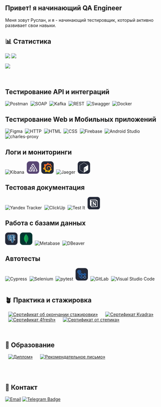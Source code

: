 ## Привет! я начинающий QA Engineer
Меня зовут Руслан, и я - начинающий тестировщик, который активно развивает свои навыки.

## 📊 Статистика

![](https://github-readme-stats.vercel.app/api?hide_rank=true&hide=issues,contribs&show_icons=true&locale=en&langs_count=8&card_width=320&username=German-D)
![](https://github-readme-stats.vercel.app/api/top-langs/?layout=donut&langs_count=6&hide_progress=true&username=German-D)

<!-- Выбор темы ↑↑: https://github.com/anuraghazra/github-readme-stats/blob/master/themes/README.md --> 
<!-- Настройка отображения ↑↑: https://github.com/anuraghazra/github-readme-stats/ --> 

![](https://github-readme-activity-graph.vercel.app/graph?&theme=minimal&username=German-D)

<!-- Выбор темы ↑↑: https://github.com/Ashutosh00710/github-readme-activity-graph/blob/main/THEMES.md --> 

<br>

## Тестирование API и интеграций
<div>
  <img src="https://user-images.githubusercontent.com/25181517/192109061-e138ca71-337c-4019-8d42-4792fdaa7128.png" title="Postman" alt="Postman" width="40" height="40"/>&nbsp
  <img src="https://user-images.githubusercontent.com/25181517/192107860-9a9f0894-0e34-4ab3-964d-6297ee4c00e9.png" title="SOAP" alt="SOAP" width="40" height="40"/>&nbsp
  <img src="https://user-images.githubusercontent.com/25181517/192107004-2d2fff80-d207-4916-8a3e-130fee5ee495.png" title="Kafka" alt="Kafka" width="40" height="40"/>&nbsp
  <img src="https://user-images.githubusercontent.com/25181517/192107858-fe19f043-c502-4009-8c47-476fc89718ad.png" title="REST" alt="REST" width="40" height="40"/>&nbsp
  <img src="https://user-images.githubusercontent.com/25181517/186711335-a3729606-5a78-4496-9a36-06efcc74f800.png" title="Swagger" alt="Swagger" width="40" height="40"/>&nbsp
  <img src="https://user-images.githubusercontent.com/25181517/117207330-263ba280-adf4-11eb-9b97-0ac5b40bc3be.png" title="Docker" alt="Docker" width="40" height="40"/>&nbsp
</div>

## Тестирование Web и Мобильных приложений
<div>
  <img src="https://user-images.githubusercontent.com/25181517/189715289-df3ee512-6eca-463f-a0f4-c10d94a06b2f.png" title="Figma" alt="Figma" width="40" height="40"/>&nbsp
  <img src="https://user-images.githubusercontent.com/25181517/192107854-765620d7-f909-4953-a6da-36e1ef69eea6.png" title="HTTP" alt="HTTP" width="40" height="40"/>&nbsp
  <img src="https://user-images.githubusercontent.com/25181517/192158954-f88b5814-d510-4564-b285-dff7d6400dad.png" title="HTML" alt="HTML" width="40" height="40"/>&nbsp
  <img src="https://user-images.githubusercontent.com/25181517/183898674-75a4a1b1-f960-4ea9-abcb-637170a00a75.png" title="CSS" alt="CSS" width="40" height="40"/>&nbsp
  <img src="https://user-images.githubusercontent.com/25181517/189716855-2c69ca7a-5149-4647-936d-780610911353.png" title="Firebase" alt="Firebase" width="40" height="40"/>&nbsp
  <img src="https://user-images.githubusercontent.com/25181517/192108895-20dc3343-43e3-4a54-a90e-13a4abbc57b9.png" title="Android Studio" alt="Android Studio" width="40" height="40"/>&nbsp
  <img src="https://cdn.icon-icons.com/icons2/3053/PNG/512/charles_proxy_macos_bigsur_icon_190302.png" title="charles-proxy" alt="charles-proxy" width="40" height="40"/>&nbsp
</div>

## Логи и мониторинги
<div>
  <img src="https://raw.githubusercontent.com/maliceio/kibana/master/docs/kibana-logo.png" title="Kibana" alt="Kibana" width="40" height="40"/>&nbsp
  <img src="https://raw.githubusercontent.com/tandpfun/skill-icons/main/icons/Sentry.svg" title="Sentry" alt="Sentry" width="40" height="40"/>&nbsp
  <img src="https://raw.githubusercontent.com/tandpfun/skill-icons/main/icons/Grafana-Dark.svg" title="Grafana" alt="Grafana" width="40" height="40"/>&nbsp
  <img src="https://avatars.githubusercontent.com/u/28545596?s=200&v=4" title="Jaeger" alt="Jaeger" width="40" height="40"/>&nbsp
  <img src="https://raw.githubusercontent.com/tandpfun/skill-icons/main/icons/Bash-Dark.svg" title="Bash" alt="Bash" width="40" height="40"/>&nbsp
</div>

## Тестовая документация 
  <div>
    <img src="https://is1-ssl.mzstatic.com/image/thumb/Purple116/v4/4b/7d/d4/4b7dd461-16e6-e245-af56-512fc8aa21e5/AppIcon-0-0-1x_U007emarketing-0-7-0-85-220.png/460x0w.webp" title="Yandex Tracker" alt="Yandex Tracker" width="40" height="40"/>&nbsp
    <img src="https://logosandtypes.com/wp-content/uploads/2023/03/clickup.svg" title="ClickUp" alt="ClickUp" width="40" height="40"/>&nbsp
    <img src="https://docs.testit.software/images/testit_logo_icon_blue.png" title="Test It" alt="Test It" width="40" height="40"/>&nbsp
    <img src="https://raw.githubusercontent.com/tandpfun/skill-icons/main/icons/Notion-Dark.svg" title="Notion" alt="Notion" width="40" height="40"/>&nbsp
  </div>

## Работа с базами данных
<div>
  <img src="https://raw.githubusercontent.com/tandpfun/skill-icons/main/icons/PostgreSQL-Dark.svg" title="PostgreSQL" alt="PostgreSQL" width="40" height="40"/>&nbsp
  <img src="https://raw.githubusercontent.com/tandpfun/skill-icons/main/icons/MongoDB.svg" title="Mongo DB" alt="Mongo DB" width="40" height="40"/>&nbsp
  <img src="https://cdn.worldvectorlogo.com/logos/metabase.svg" title="Metabase" alt="Metabase" width="40" height="40"/>&nbsp
  <img src="https://upload.wikimedia.org/wikipedia/commons/thumb/b/b5/DBeaver_logo.svg/512px-DBeaver_logo.svg.png" title="DBeaver" alt="DBeaver" width="40" height="40"/>&nbsp
</div>

## Автотесты
<div>
  <img src="https://user-images.githubusercontent.com/68279555/200387386-276c709f-380b-46cc-81fd-f292985927a8.png" title="Cypress" alt="Cypress" width="40" height="40"/>&nbsp
  <img src="https://user-images.githubusercontent.com/25181517/184103699-d1b83c07-2d83-4d99-9a1e-83bd89e08117.png" title="Selenium" alt="Selenium" width="40" height="40"/>&nbsp
  <img src="https://user-images.githubusercontent.com/25181517/184117132-9e89a93b-65fb-47c3-91e7-7d0f99e7c066.png" title="pytest" alt="pytest" width="40" height="40"/>&nbsp
  <img src="https://raw.githubusercontent.com/tandpfun/skill-icons/main/icons/GithubActions-Dark.svg" title="Actions" alt="Actions" width="40" height="40"/>&nbsp
  <img src="https://user-images.githubusercontent.com/25181517/192108376-c675d39b-90f6-4073-bde6-5a9291644657.png" title="GitLab" alt="GitLab" width="40" height="40"/>&nbsp
  <img src="https://user-images.githubusercontent.com/25181517/192108891-d86b6220-e232-423a-bf5f-90903e6887c3.png" title="Visual Studio Code" alt="Visual Studio Code" width="40" height="40"/>&nbsp
</div>

<!-- Выбор картинок ↑↑: https://github.com/tandpfun/skill-icons --> 
<!-- Ещё выбор картинок ↑↑: https://github.com/marwin1991/profile-technology-icons/ --> 


<br>

## 🪴 Практика и стажировка
[<img src="/certificate_auto.png" width="280px" hspace="10px" alt="Сертификат об окончании стажировки»">](https://raw.githubusercontent.com/German-D/German-D/main/certificate_auto.png)
[<img src="/certificate2.png" width="280px" hspace="10px" alt="Сертификат Kvadra»">](https://raw.githubusercontent.com/German-D/German-D/main/certificate2.png)
[<img src="/certificate3.png" width="280px" hspace="10px" alt="Сертификат 4fresh»">](https://raw.githubusercontent.com/German-D/German-D/main/certificate3.png)
[<img src="/stepic_ru.png" width="280px" hspace="10px" alt="Сертификат от степика»">](https://raw.githubusercontent.com/German-D/German-D/main/stepic_ru.png)

<br>

## 🎒 Образование
[<img src="/diploma_en2.png" width="280px" hspace="10px" alt="Диплом»">](https://raw.githubusercontent.com/German-D/German-D/main/diploma_en2.png)
[<img src="/Letter10.png" width="280px" hspace="10px" alt="Рекомендательное письмо»">](https://raw.githubusercontent.com/German-D/German-D/main/Letter10.png)

<br>
<br>

## 🤝 Контакт
[![Email](https://img.shields.io/badge/Email-3b5998?style=flat-square&logo=Mail.Ru&logoColor=white)](mailto:german@dolnikov.ru)
[![Telegram Badge](https://img.shields.io/badge/-Telegram-0088cc?style=flat-square&logo=Telegram&logoColor=white)](https://t.me/dolnikov)

<!-- Документация по виджету контактов ↑↑ https://shields.io/badges --> 

